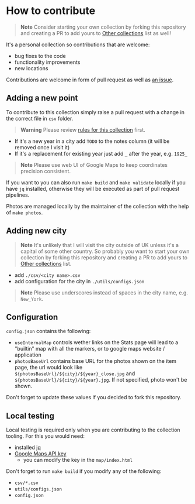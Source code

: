 # How to contribute

> **Note**
> Consider starting your own collection by forking this repository and creating a PR to add yours to [Other collections](https://github.com/aelmekeev/year-on-facade#other-collections) list as well!

It's a personal collection so contributions that are welcome:

* bug fixes to the code
* functionality improvements
* new locations

Contributions are welcome in form of pull request as well as [an issue](https://github.com/aelmekeev/year-on-facade/issues/new).

## Adding a new point

To contribute to this collection simply raise a pull request with a change in the correct file in `csv` folder.

> **Warning**
> Please review [rules for this collection](https://github.com/aelmekeev/year-on-facade#rules) first.

* If it's a new year in a city add `TODO` to the notes column (it will be removed once I visit it)
* If it's a replacement for existing year just add `_` after the year, e.g. `1925_`

> **Note**
> Please use web UI of Google Maps to keep coordinates precision consistent.

If you want to you can also run `make build` and `make validate` locally if you have `jq` installed, otherwise they will be executed as part of pull request pipelines.

Photos are managed locally by the maintainer of the collection with the help of `make photos`.

## Adding new city

> **Note**
> It's unlikely that I will visit the city outside of UK unless it's a capital of some other country. So probably you want to start your own collection by forking this repository and creating a PR to add yours to [Other collections](https://github.com/aelmekeev/year-on-facade#other-collections) list.

* add `./csv/<city name>.csv`
* add configuration for the city in `./utils/configs.json`

> **Note**
> Please use underscores instead of spaces in the city name, e.g. `New_York`.

## Configuration

`config.json` contains the following:

* `useInternalMap` controls wether links on the Stats page will lead to a "builtin" map with all the markers, or to google maps website / application
* `photosBaseUrl` contains base URL for the photos shown on the item page, the url would look like `${photosBaseUrl}/${city}/${year}_close.jpg` and  `${photosBaseUrl}/${city}/${year}.jpg`. If not specified, photo won't be shown.

Don't forget to update these values if you decided to fork this repository.

## Local testing

Local testing is required only when you are contributing to the collection tooling. For this you would need:

* installed [jq](https://stedolan.github.io/jq/)
* [Google Maps API key](https://developers.google.com/maps/documentation/javascript/get-api-key#creating-api-keys)
  * you can modify the key in the `map/index.html`

Don't forget to run `make build` if you modify any of the following:
* `csv/*.csv`
* `utils/configs.json`
* `config.json`
